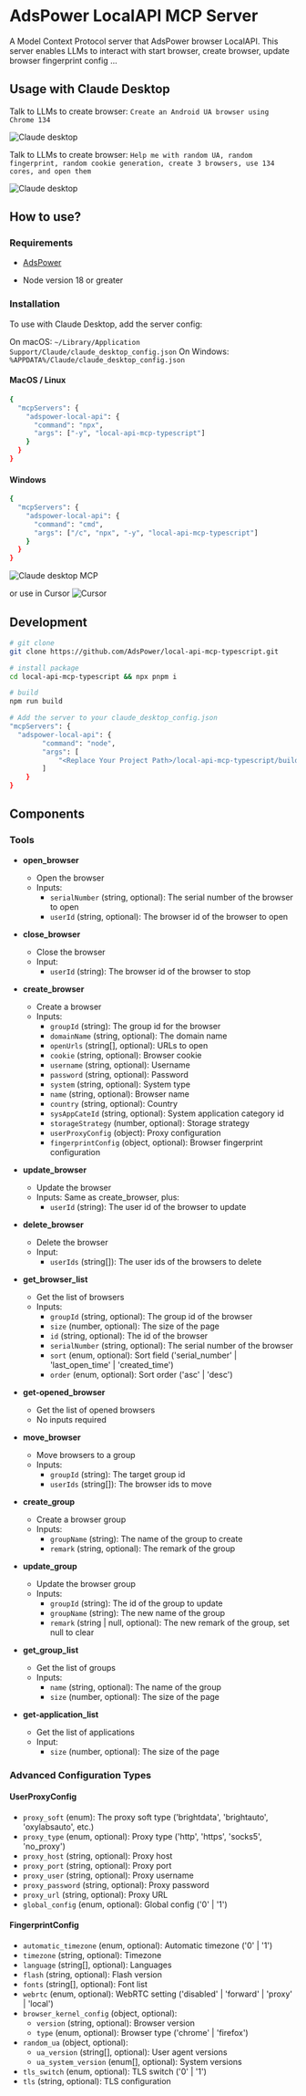 # AdsPower LocalAPI MCP Server

A Model Context Protocol server that AdsPower browser LocalAPI. This server enables LLMs to interact with start browser, create browser, update browser fingerprint config ...


## Usage with Claude Desktop

Talk to LLMs to create browser: `Create an Android UA browser using Chrome 134`

![Claude desktop](https://github.com/AdsPower/local-api-mcp-typescript/blob/main/assets/claude-use.png)

Talk to LLMs to create browser: `Help me with random UA, random fingerprint, random cookie generation, create 3 browsers, use 134 cores, and open them`

![Claude desktop](https://github.com/AdsPower/local-api-mcp-typescript/blob/main/assets/claude-open.gif)

## How to use?

### Requirements

- [AdsPower](https://www.adspower.com/?source=github)

- Node version 18 or greater

### Installation

To use with Claude Desktop, add the server config:

On macOS: `~/Library/Application Support/Claude/claude_desktop_config.json` On Windows: `%APPDATA%/Claude/claude_desktop_config.json`

#### MacOS / Linux
```bash
{
  "mcpServers": {
    "adspower-local-api": {
      "command": "npx",
      "args": ["-y", "local-api-mcp-typescript"]
    }
  }
}
```

#### Windows
```bash
{
  "mcpServers": {
    "adspower-local-api": {
      "command": "cmd",
      "args": ["/c", "npx", "-y", "local-api-mcp-typescript"]
    }
  }
}
```

![Claude desktop MCP](https://github.com/AdsPower/local-api-mcp-typescript/blob/main/assets/claude-installed.png)

or use in Cursor
![Cursor](./assets/cursor.png)

## Development

```bash
# git clone 
git clone https://github.com/AdsPower/local-api-mcp-typescript.git

# install package
cd local-api-mcp-typescript && npx pnpm i

# build
npm run build
```

```bash
# Add the server to your claude_desktop_config.json
"mcpServers": {
  "adspower-local-api": {
        "command": "node",
        "args": [
            "<Replace Your Project Path>/local-api-mcp-typescript/build/index.js"
        ]
    }
}
```

## Components

### Tools

- **open_browser**
  - Open the browser
  - Inputs: 
    - `serialNumber` (string, optional): The serial number of the browser to open
    - `userId` (string, optional): The browser id of the browser to open

- **close_browser**
  - Close the browser
  - Input: 
    - `userId` (string): The browser id of the browser to stop

- **create_browser**
  - Create a browser
  - Inputs:
    - `groupId` (string): The group id for the browser
    - `domainName` (string, optional): The domain name
    - `openUrls` (string[], optional): URLs to open
    - `cookie` (string, optional): Browser cookie
    - `username` (string, optional): Username
    - `password` (string, optional): Password
    - `system` (string, optional): System type
    - `name` (string, optional): Browser name
    - `country` (string, optional): Country
    - `sysAppCateId` (string, optional): System application category id
    - `storageStrategy` (number, optional): Storage strategy
    - `userProxyConfig` (object): Proxy configuration
    - `fingerprintConfig` (object, optional): Browser fingerprint configuration

- **update_browser**
  - Update the browser
  - Inputs: Same as create_browser, plus:
    - `userId` (string): The user id of the browser to update

- **delete_browser**
  - Delete the browser
  - Input:
    - `userIds` (string[]): The user ids of the browsers to delete

- **get_browser_list**
  - Get the list of browsers
  - Inputs:
    - `groupId` (string, optional): The group id of the browser
    - `size` (number, optional): The size of the page
    - `id` (string, optional): The id of the browser
    - `serialNumber` (string, optional): The serial number of the browser
    - `sort` (enum, optional): Sort field ('serial_number' | 'last_open_time' | 'created_time')
    - `order` (enum, optional): Sort order ('asc' | 'desc')

- **get-opened_browser**
  - Get the list of opened browsers
  - No inputs required

- **move_browser**
  - Move browsers to a group
  - Inputs:
    - `groupId` (string): The target group id
    - `userIds` (string[]): The browser ids to move

- **create_group**
  - Create a browser group
  - Inputs:
    - `groupName` (string): The name of the group to create
    - `remark` (string, optional): The remark of the group

- **update_group**
  - Update the browser group
  - Inputs:
    - `groupId` (string): The id of the group to update
    - `groupName` (string): The new name of the group
    - `remark` (string | null, optional): The new remark of the group, set null to clear

- **get_group_list**
  - Get the list of groups
  - Inputs:
    - `name` (string, optional): The name of the group
    - `size` (number, optional): The size of the page

- **get-application_list**
  - Get the list of applications
  - Input:
    - `size` (number, optional): The size of the page

### Advanced Configuration Types

#### UserProxyConfig
- `proxy_soft` (enum): The proxy soft type ('brightdata', 'brightauto', 'oxylabsauto', etc.)
- `proxy_type` (enum, optional): Proxy type ('http', 'https', 'socks5', 'no_proxy')
- `proxy_host` (string, optional): Proxy host
- `proxy_port` (string, optional): Proxy port
- `proxy_user` (string, optional): Proxy username
- `proxy_password` (string, optional): Proxy password
- `proxy_url` (string, optional): Proxy URL
- `global_config` (enum, optional): Global config ('0' | '1')

#### FingerprintConfig
- `automatic_timezone` (enum, optional): Automatic timezone ('0' | '1')
- `timezone` (string, optional): Timezone
- `language` (string[], optional): Languages
- `flash` (string, optional): Flash version
- `fonts` (string[], optional): Font list
- `webrtc` (enum, optional): WebRTC setting ('disabled' | 'forward' | 'proxy' | 'local')
- `browser_kernel_config` (object, optional):
  - `version` (string, optional): Browser version
  - `type` (enum, optional): Browser type ('chrome' | 'firefox')
- `random_ua` (object, optional):
  - `ua_version` (string[], optional): User agent versions
  - `ua_system_version` (enum[], optional): System versions
- `tls_switch` (enum, optional): TLS switch ('0' | '1')
- `tls` (string, optional): TLS configuration